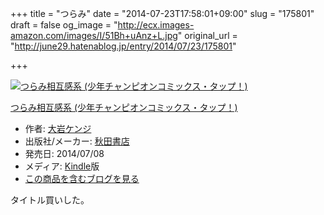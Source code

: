 +++
title = "つらみ"
date = "2014-07-23T17:58:01+09:00"
slug = "175801"
draft = false
og_image = "http://ecx.images-amazon.com/images/I/51Bh+uAnz+L.jpg"
original_url = "http://june29.hatenablog.jp/entry/2014/07/23/175801"

+++

<p></p>
<div class="hatena-asin-detail">
<a href="http://www.amazon.co.jp/exec/obidos/ASIN/B00LIIG09I/cameralady-22/"><img src="http://ecx.images-amazon.com/images/I/51Bh%2BuAnz%2BL._SL160_.jpg" class="hatena-asin-detail-image" alt="つらみ相互感系 (少年チャンピオンコミックス・タップ！)" title="つらみ相互感系 (少年チャンピオンコミックス・タップ！)"></a><div class="hatena-asin-detail-info">
<p class="hatena-asin-detail-title"><a href="http://www.amazon.co.jp/exec/obidos/ASIN/B00LIIG09I/cameralady-22/">つらみ相互感系 (少年チャンピオンコミックス・タップ！)</a></p>
<ul>
<li>
<span class="hatena-asin-detail-label">作者:</span> <a class="keyword" href="http://d.hatena.ne.jp/keyword/%C2%E7%B4%E4%A5%B1%A5%F3%A5%B8">大岩ケンジ</a>
</li>
<li>
<span class="hatena-asin-detail-label">出版社/メーカー:</span> <a class="keyword" href="http://d.hatena.ne.jp/keyword/%BD%A9%C5%C4%BD%F1%C5%B9">秋田書店</a>
</li>
<li>
<span class="hatena-asin-detail-label">発売日:</span> 2014/07/08</li>
<li>
<span class="hatena-asin-detail-label">メディア:</span> <a class="keyword" href="http://d.hatena.ne.jp/keyword/Kindle">Kindle</a>版</li>
<li><a href="http://d.hatena.ne.jp/asin/B00LIIG09I/cameralady-22" target="_blank">この商品を含むブログを見る</a></li>
</ul>
</div>
<div class="hatena-asin-detail-foot"></div>
</div>
<p>タイトル買いした。</p>